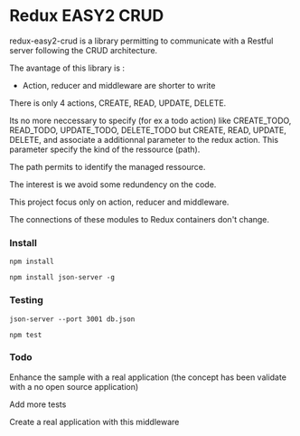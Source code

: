 # Redux EASY2 CRUD

redux-easy2-crud is a library permitting to communicate with a Restful server following the CRUD architecture.

The avantage of this library is :

* Action, reducer and middleware are shorter to write

There is only 4 actions, CREATE, READ, UPDATE, DELETE.

Its no more neccessary to specify (for ex a todo action) like  CREATE_TODO, READ_TODO, UPDATE_TODO, DELETE_TODO but CREATE, READ, UPDATE, DELETE, and associate a additionnal parameter to the redux action. This parameter specify the kind of the ressource (path).

The path permits to identify the managed ressource.

The interest is we avoid some redundency on the code.



This project focus only on action, reducer and middleware.

The connections of these modules to Redux containers don't change.



### Install
```
npm install

npm install json-server -g
```

### Testing

```
json-server --port 3001 db.json

npm test

```

### Todo

Enhance the sample with a real application (the concept has been validate with a no open source application)

Add more tests

Create a real application with this middleware
